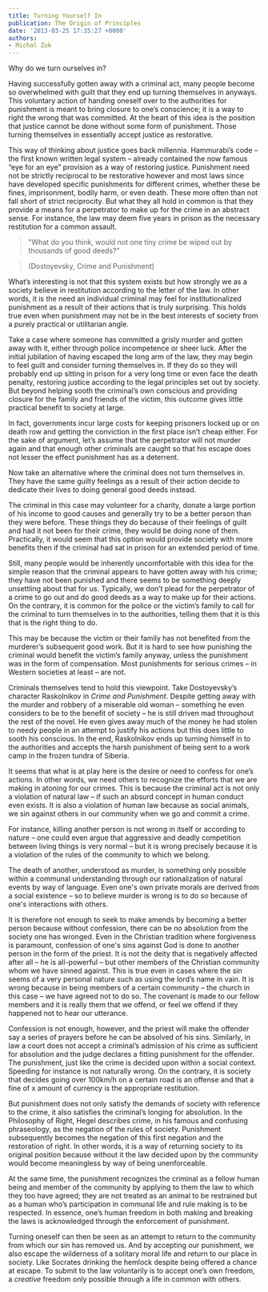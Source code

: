 ```yaml
---
title: Turning Yourself In
publication: The Origin of Principles
date: '2013-03-25 17:35:27 +0000'
authors:
- Michal Zuk
---
```


Why do we turn ourselves in?

Having successfully gotten away with a criminal act, many people become so overwhelmed with guilt that they end up turning themselves in anyways. This voluntary action of handing oneself over to the authorities for punishment is meant to bring closure to one’s conscience; it is a way to right the wrong that was committed. At the heart of this idea is the position that justice cannot be done without some form of punishment. Those turning themselves in essentially accept justice as restorative.

This way of thinking about justice goes back millennia. Hammurabi’s code – the first known written legal system – already contained the now famous “eye for an eye” provision as a way of restoring justice. Punishment need not be strictly reciprocal to be restorative however and most laws since have developed specific punishments for different crimes, whether these be fines, imprisonment, bodily harm, or even death. These more often than not fall short of strict reciprocity. But what they all hold in common is that they provide a means for a perpetrator to make up for the crime in an abstract sense. For instance, the law may deem five years in prison as the necessary restitution for a common assault.

> "What do you think, would not one tiny crime be wiped out by thousands of good deeds?"

> (Dostoyevsky, Crime and Punishment)

What’s interesting is not that this system exists but how strongly we as a society believe in restitution according to the letter of the law. In other words, it is the need an individual criminal may feel for institutionalized punishment as a result of their actions that is truly surprising. This holds true even when punishment may not be in the best interests of society from a purely practical or utilitarian angle.

Take a case where someone has committed a grisly murder and gotten away with it, either through police incompetence or sheer luck. After the initial jubilation of having escaped the long arm of the law, they may begin to feel guilt and consider turning themselves in. If they do so they will probably end up sitting in prison for a very long time or even face the death penalty, restoring justice according to the legal principles set out by society. But beyond helping sooth the criminal’s own conscious and providing closure for the family and friends of the victim, this outcome gives little practical benefit to society at large.

In fact, governments incur large costs for keeping prisoners locked up or on death row and getting the conviction in the first place isn’t cheap either. For the sake of argument, let’s assume that the perpetrator will not murder again and that enough other criminals are caught so that his escape does not lesser the effect punishment has as a deterrent.

Now take an alternative where the criminal does not turn themselves in. They have the same guilty feelings as a result of their action decide to dedicate their lives to doing general good deeds instead.

The criminal in this case may volunteer for a charity, donate a large portion of his income to good causes and generally try to be a better person than they were before. These things they do because of their feelings of guilt and had it not been for their crime, they would be doing none of them. Practically, it would seem that this option would provide society with more benefits then if the criminal had sat in prison for an extended period of time.

Still, many people would be inherently uncomfortable with this idea for the simple reason that the criminal appears to have gotten away with his crime; they have not been punished and there seems to be something deeply unsettling about that for us. Typically, we don’t plead for the perpetrator of a crime to go out and do good deeds as a way to make up for their actions. On the contrary, it is common for the police or the victim’s family to call for the criminal to turn themselves in to the authorities, telling them that it is this that is the right thing to do.

This may be because the victim or their family has not benefited from the murderer’s subsequent good work. But it is hard to see how punishing the criminal would benefit the victim’s family anyway, unless the punishment was in the form of compensation. Most punishments for serious crimes – in Western societies at least – are not.

Criminals themselves tend to hold this viewpoint. Take Dostoyevsky’s character Raskolnikov in <em>Crime and Punishment</em>. Despite getting away with the murder and robbery of a miserable old woman – something he even considers to be to the benefit of society – he is still driven mad throughout the rest of the novel. He even gives away much of the money he had stolen to needy people in an attempt to justify his actions but this does little to sooth his conscious. In the end, Raskolnikov ends up turning himself in to the authorities and accepts the harsh punishment of being sent to a work camp in the frozen tundra of Siberia.

It seems that what is at play here is the desire or need to confess for one’s actions. In other words, we need others to recognize the efforts that we are making in atoning for our crimes. This is because the criminal act is not only a violation of natural law – if such an absurd concept in human conduct even exists. It is also a violation of human law because as social animals, we sin against others in our community when we go and commit a crime.

For instance, killing another person is not wrong in itself or according to nature – one could even argue that aggressive and deadly competition between living things is very normal – but it is wrong precisely because it is a violation of the rules of the community to which we belong.

The death of another, understood as murder, is something only possible within a communal understanding through our rationalization of natural events by way of language. Even one's own private morals are derived from a social existence – so to believe murder is wrong is to do so because of one's interactions with others.

It is therefore not enough to seek to make amends by becoming a better person because without confession, there can be no absolution from the society one has wronged. Even in the Christian tradition where forgiveness is paramount, confession of one's sins against God is done to another person in the form of the priest. It is not the deity that is negatively affected after all – he is all-powerful – but other members of the Christian community whom we have sinned against. This is true even in cases where the sin seems of a very personal nature such as using the lord’s name in vain. It is wrong because in being members of a certain community – the church in this case – we have agreed not to do so. The covenant is made to our fellow members and it is really them that we offend, or feel we offend if they happened not to hear our utterance.

Confession is not enough, however, and the priest will make the offender say a series of prayers before he can be absolved of his sins. Similarly, in law a court does not accept a criminal’s admission of his crime as sufficient for absolution and the judge declares a fitting punishment for the offender. The punishment, just like the crime is decided upon within a social context. Speeding for instance is not naturally wrong. On the contrary, it is society that decides going over 100km/h on a certain road is an offense and that a fine of x amount of currency is the appropriate restitution.

But punishment does not only satisfy the demands of society with reference to the crime, it also satisfies the criminal’s longing for absolution. In the Philosophy of Right, Hegel describes crime, in his famous and confusing phraseology, as the negation of the rules of society. Punishment subsequently becomes the negation of this first negation and the restoration of right. In other words, it is a way of returning society to its original position because without it the law decided upon by the community would become meaningless by way of being unenforceable.

At the same time, the punishment recognizes the criminal as a fellow human being and member of the community by applying to them the law to which they too have agreed; they are not treated as an animal to be restrained but as a human who’s participation in communal life and rule making is to be respected. In essence, one’s human freedom in both making and breaking the laws is acknowledged through the enforcement of punishment.

Turning oneself can then be seen as an attempt to return to the community from which our sin has removed us. And by accepting our punishment, we also escape the wilderness of a solitary moral life and return to our place in society. Like Socrates drinking the hemlock despite being offered a chance at escape. To submit to the law voluntarily is to accept one’s own freedom, a <em>creative</em> freedom only possible through a life in common with others.
